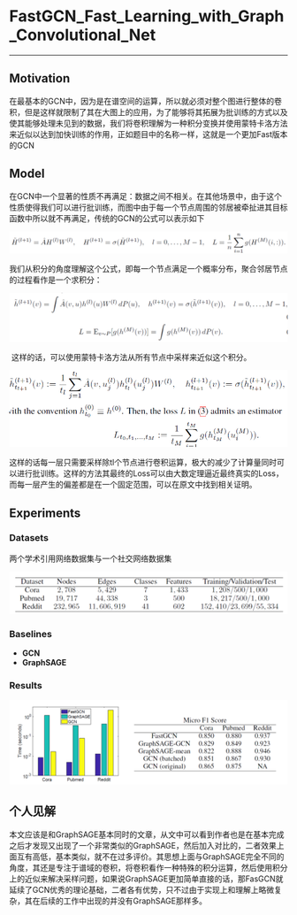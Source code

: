 # FastGCN_Fast_Learning_with_Graph_Convolutional_Net

------

## Motivation

​	在最基本的GCN中，因为是在谱空间的运算，所以就必须对整个图进行整体的卷积，但是这样就限制了其在大图上的应用，为了能够将其拓展为批训练的方式以及使其能够处理未见到的数据，我们将卷积理解为一种积分变换并使用蒙特卡洛方法来近似以达到加快训练的作用，正如题目中的名称一样，这就是一个更加Fast版本的GCN

## Model

​	在GCN中一个显著的性质不再满足：数据之间不相关。在其他场景中，由于这个性质使得我们可以进行批训练，而图中由于每一个节点周围的邻居被牵扯进其目标函数中所以就不再满足，传统的GCN的公式可以表示如下

![image-20200401103418760](https://github.com/linzihan-backforward/PaperNotes/blob/master/ICLR/%5BICLR2018%5D%20FastGCN_Fast_Learning_with_Graph_Convolutional_Net/image-20200401103418760.png?raw=true)

​	我们从积分的角度理解这个公式，即每一个节点满足一个概率分布，聚合邻居节点的过程看作是一个求积分：

![image-20200401103716393](https://github.com/linzihan-backforward/PaperNotes/blob/master/ICLR/%5BICLR2018%5D%20FastGCN_Fast_Learning_with_Graph_Convolutional_Net/image-20200401103716393.png?raw=true)

​	这样的话，可以使用蒙特卡洛方法从所有节点中采样来近似这个积分。

![image-20200401104017882](https://github.com/linzihan-backforward/PaperNotes/blob/master/ICLR/%5BICLR2018%5D%20FastGCN_Fast_Learning_with_Graph_Convolutional_Net/image-20200401104017882.png?raw=true)

​	这样的话每一层只需要采样除tl个节点进行卷积运算，极大的减少了计算量同时可以进行批训练。这样的方法其最终的Loss可以由大数定理逼近最终真实的Loss，而每一层产生的偏差都是在一个固定范围，可以在原文中找到相关证明。

## Experiments

### Datasets

两个学术引用网络数据集与一个社交网络数据集

![image-20200401143028042](https://github.com/linzihan-backforward/PaperNotes/blob/master/ICLR/%5BICLR2018%5D%20FastGCN_Fast_Learning_with_Graph_Convolutional_Net/image-20200401143028042.png?raw=true)

### Baselines

- **GCN**
- **GraphSAGE**

### Results

![image-20200401143748492](https://github.com/linzihan-backforward/PaperNotes/blob/master/ICLR/%5BICLR2018%5D%20FastGCN_Fast_Learning_with_Graph_Convolutional_Net/image-20200401143748492.png?raw=true)

## 个人见解

​	本文应该是和GraphSAGE基本同时的文章，从文中可以看到作者也是在基本完成之后才发现又出现了一个非常类似的GraphSAGE，然后加入对比的，二者效果上面互有高低，基本类似，就不在过多评价。其思想上面与GraphSAGE完全不同的角度，其还是专注于谱域的卷积，将卷积看作一种特殊的积分运算，然后使用积分上的近似来解决采样问题，如果说GraphSAGE更加简单直接的话，那FasGCN就延续了GCN优秀的理论基础，二者各有优势，只不过由于实现上和理解上略微复杂，其在后续的工作中出现的并没有GraphSAGE那样多。